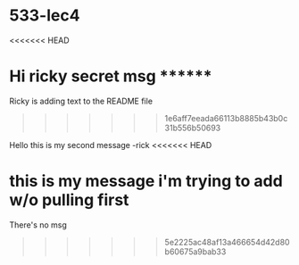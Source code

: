 # 533-lec4
<<<<<<< HEAD

Hi ricky secret msg ******
=======
Ricky is adding text to the README file
>>>>>>> 1e6aff7eeada66113b8885b43b0c31b556b50693

Hello this is my second message -rick
<<<<<<< HEAD

this is my message i'm trying to add w/o pulling first
=======
There's no msg
>>>>>>> 5e2225ac48af13a466654d42d80b60675a9bab33

